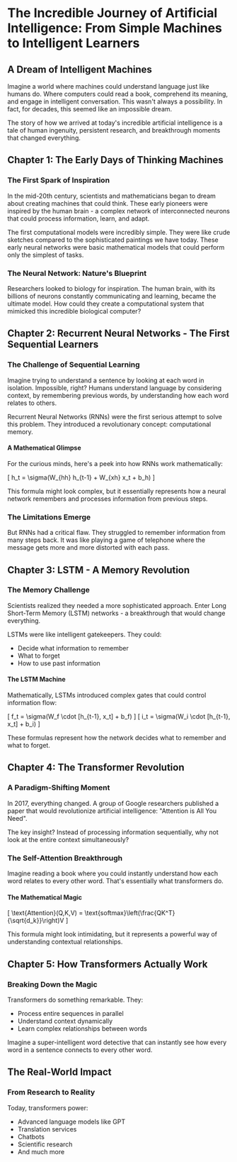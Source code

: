 # The Incredible Journey of Artificial Intelligence: From Simple Machines to Intelligent Learners

## A Dream of Intelligent Machines

Imagine a world where machines could understand language just like humans do. Where computers could read a book, comprehend its meaning, and engage in intelligent conversation. This wasn't always a possibility. In fact, for decades, this seemed like an impossible dream.

The story of how we arrived at today's incredible artificial intelligence is a tale of human ingenuity, persistent research, and breakthrough moments that changed everything.

## Chapter 1: The Early Days of Thinking Machines

### The First Spark of Inspiration
In the mid-20th century, scientists and mathematicians began to dream about creating machines that could think. These early pioneers were inspired by the human brain - a complex network of interconnected neurons that could process information, learn, and adapt.

The first computational models were incredibly simple. They were like crude sketches compared to the sophisticated paintings we have today. These early neural networks were basic mathematical models that could perform only the simplest of tasks.

### The Neural Network: Nature's Blueprint
Researchers looked to biology for inspiration. The human brain, with its billions of neurons constantly communicating and learning, became the ultimate model. How could they create a computational system that mimicked this incredible biological computer?

## Chapter 2: Recurrent Neural Networks - The First Sequential Learners

### The Challenge of Sequential Learning
Imagine trying to understand a sentence by looking at each word in isolation. Impossible, right? Humans understand language by considering context, by remembering previous words, by understanding how each word relates to others.

Recurrent Neural Networks (RNNs) were the first serious attempt to solve this problem. They introduced a revolutionary concept: computational memory.

#### A Mathematical Glimpse
For the curious minds, here's a peek into how RNNs work mathematically:

\[ h_t = \sigma(W_{hh} h_{t-1} + W_{xh} x_t + b_h) \]

This formula might look complex, but it essentially represents how a neural network remembers and processes information from previous steps.

### The Limitations Emerge
But RNNs had a critical flaw. They struggled to remember information from many steps back. It was like playing a game of telephone where the message gets more and more distorted with each pass.

## Chapter 3: LSTM - A Memory Revolution

### The Memory Challenge
Scientists realized they needed a more sophisticated approach. Enter Long Short-Term Memory (LSTM) networks - a breakthrough that would change everything.

LSTMs were like intelligent gatekeepers. They could:
- Decide what information to remember
- What to forget
- How to use past information

#### The LSTM Machine
Mathematically, LSTMs introduced complex gates that could control information flow:

\[ f_t = \sigma(W_f \cdot [h_{t-1}, x_t] + b_f) \]
\[ i_t = \sigma(W_i \cdot [h_{t-1}, x_t] + b_i) \]

These formulas represent how the network decides what to remember and what to forget.

## Chapter 4: The Transformer Revolution

### A Paradigm-Shifting Moment
In 2017, everything changed. A group of Google researchers published a paper that would revolutionize artificial intelligence: "Attention is All You Need".

The key insight? Instead of processing information sequentially, why not look at the entire context simultaneously?

### The Self-Attention Breakthrough
Imagine reading a book where you could instantly understand how each word relates to every other word. That's essentially what transformers do.

#### The Mathematical Magic
\[ \text{Attention}(Q,K,V) = \text{softmax}\left(\frac{QK^T}{\sqrt{d_k}}\right)V \]

This formula might look intimidating, but it represents a powerful way of understanding contextual relationships.

## Chapter 5: How Transformers Actually Work

### Breaking Down the Magic
Transformers do something remarkable. They:
- Process entire sequences in parallel
- Understand context dynamically
- Learn complex relationships between words

Imagine a super-intelligent word detective that can instantly see how every word in a sentence connects to every other word.

## The Real-World Impact

### From Research to Reality
Today, transformers power:
- Advanced language models like GPT
- Translation services
- Chatbots
- Scientific research
- And much more
